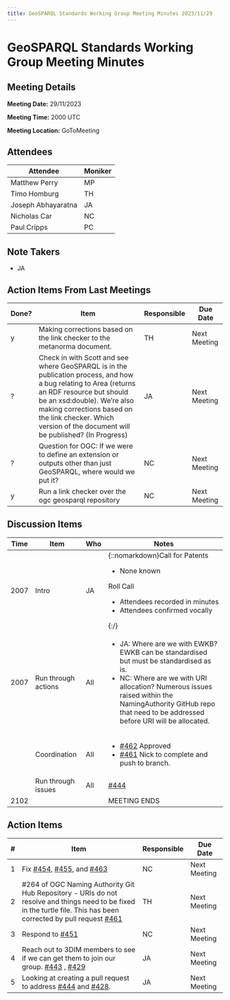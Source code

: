 ```yaml
---
title: GeoSPARQL Standards Working Group Meeting Minutes 2023/11/29
---
```

# GeoSPARQL Standards Working Group Meeting Minutes
## Meeting Details
**Meeting Date:** 29/11/2023

**Meeting Time:** 2000 UTC

**Meeting Location:** GoToMeeting  

## Attendees

| Attendee | Moniker |
| ---- | ---- |
| Matthew Perry | MP |
| Timo Homburg | TH |
| Joseph Abhayaratna | JA |
| Nicholas Car | NC |
| Paul Cripps | PC |

## Note Takers
- JA

## Action Items From Last Meetings

| Done? | Item | Responsible | Due Date |
| ---- | ---- | ---- | --- |
| y | Making corrections based on the link checker to the metanorma document. | TH | Next Meeting |
| ? | Check in with Scott and see where GeoSPARQL is in the publication process, and how a bug relating to Area (returns an RDF resource bu​​t should be an xsd:double). We’re also making corrections based on the link checker. Which version of the document will be published? (In Progress) | JA | Next Meeting |
| ? | Question for OGC: If we were to define an extension or outputs other than just GeoSPARQL, where would we put it? | NC | Next Meeting |
| y | Run a link checker over the ogc geosparql repository | NC | Next Meeting |

## Discussion Items

| Time | Item | Who | Notes |
| ---- | ---- | ---- | ---- |
| 2007 | Intro | JA | {::nomarkdown}Call for Patents<ul><li>None known</li></ul>Roll Call<ul><li>Attendees recorded in minutes</li><li>Attendees confirmed vocally</li></ul>{:/} |
| 2007 | Run through actions | All | <ul><li>JA: Where are we with EWKB? EWKB can be standardised but must be standardised as is.</li><li>NC: Where are we with URI allocation? Numerous issues raised within the NamingAuthority GitHub repo that need to be addressed before URI will be allocated.</li></ul> |
| <br/> | Coordination | All | <ul><li>[#462](https://github.com/opengeospatial/ogc-geosparql/pull/462) Approved</li><li>[#461](https://github.com/opengeospatial/ogc-geosparql/pull/461) Nick to complete and push to branch.</li></ul> |
| <br/> | Run through issues | All | [#444](https://github.com/opengeospatial/ogc-geosparql/issues/444)  |
| 2102 | | | MEETING ENDS |

## Action Items

| \# | Item | Responsible | Due Date |
| ---- | ---- | ---- | ---- |
| <span name="action_1">1</span> | Fix [#454](https://github.com/opengeospatial/ogc-geosparql/issues/454), [#455](https://github.com/opengeospatial/ogc-geosparql/issues/455), and [#463](https://github.com/opengeospatial/ogc-geosparql/issues/463) | NC | Next Meeting |
| <span name="action_2">2</span> | #264 of OGC Naming Authority Git Hub Repository - URIs do not resolve and things need to be fixed in the turtle file. This has been corrected by pull request [#461](https://github.com/opengeospatial/ogc-geosparql/issues/461) | TH | Next Meeting |
| <span name="action_3">3</span> | Respond to [#451](https://github.com/opengeospatial/ogc-geosparql/issues/451) | NC | Next Meeting |
| <span name="action_4">4</span> | Reach out to 3DIM members to see if we can get them to join our group. [#443](https://github.com/opengeospatial/ogc-geosparql/pull/443) , [#429](https://github.com/opengeospatial/ogc-geosparql/issues/429) | JA | Next Meeting |
| <span name="action_5">5</span> | Looking at creating a pull request to address [#444](https://github.com/opengeospatial/ogc-geosparql/issues/444) and [#428](https://github.com/opengeospatial/ogc-geosparql/issues/428). | JA | Next Meeting |
